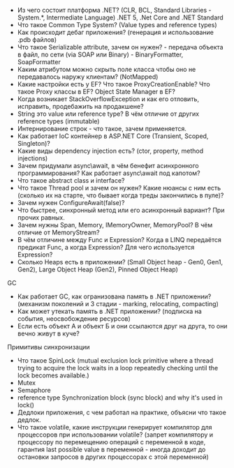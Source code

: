 * Из чего состоит платформа .NET? (CLR, BCL, Standard Libraries - System.*, Intermediate Language) .NET 5, .Net Core and .NET Standard
* Что такое Common Type System? (Value types and reference types)
* Как происходит дебаг приложения? (генерация и использование .pdb файлов)
* Что такое Serializable attribute, зачем он нужен? - передача объекта в файл, по сети (via SOAP или Binary) - BinaryFormatter, SoapFormatter
* Каким атрибутом можно скрыть поле класса чтобы оно не передавалось наружу клиентам? (NotMapped)
* Какие настройки есть у EF? Что такое ProxyCreationEnable? Что такое Proxy классы в EF? Object State Manager в EF?
* Когда возникает StackOverflowException и как его отловить, исправить, продебажить на продакшене?
* String это value или reference type? В чём отличие от других reference types (immutable)
* Интернирование строк - что такое, зачем применяется.
* Как работает IoC контейнер в ASP.NET Core (Transient, Scoped, Singleton)?
* Какие виды dependency injection есть? (ctor, property, method injections)
* Зачем придумали async\await, в чём бенефит асинхронного программирования? Как работает async\await под капотом?
* Что такое abstract class и interface?
* Что такое Thread pool и зачем он нужен? Какие нюансы с ним есть (сколько их на старте, что бывает когда треды закончились в пуле)?
* Зачем нужен ConfigureAwait(false)?
* Что быстрее, синхронный метод или его асинхронный вариант? При прочих равных.
* Зачем нужны Span<T>, Memory<T>, IMemoryOwner, MemoryPool<T>? В чём отличие от MemoryStream?
* В чём отличине между Func и Expression? Когда в LINQ передаётся предикат Func, а когда Expression? Для чего используется Expression?
* Сколько Heaps есть в приложении? (Small Object heap - Gen0, Gen1, Gen2), Large Object Heap (Gen2), Pinned Object Heap)

GC
* Как работает GC, как огранизована память в .NET приложении? (механизм поколений и 3 стадии - marking, relocating, compacting)
* Как может утекать память в .NET приложении? (подписка на события, неосвобождение ресурсов)
* Если есть объект А и объект Б и они ссылаются друг на друга, то они вечно живут в куче?

Примитивы синхронизации
* Что такое SpinLock (mutual exclusion lock primitive where a thread trying to acquire the lock waits in a loop repeatedly checking until the lock becomes available.)
* Mutex
* Semaphore
* reference type Synchronization block (sync block) and why it's used in lock()
* Дедлоки приложения, с чем работал на практике, объясни что такое дедлок.
* Что такое volatile, какие инструкции генерирует компилятор для процессоров при использовании volatile? (запрет компилятору и процессору по перемещению операций с переменной в коде, гарантия last possible value в переменной - иногда доходит до остановки запросов в других процессорах с этой переменной)
